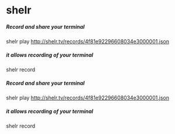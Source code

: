 # shelr

##### Record and share your terminal

   shelr  play http://shelr.tv/records/4f81e92296608034e3000001.json

##### it allows recording of your terminal

   shelr  record

##### Record and share your terminal

   shelr  play http://shelr.tv/records/4f81e92296608034e3000001.json

##### it allows recording of your terminal

   shelr  record
